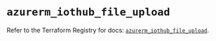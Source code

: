 # `azurerm_iothub_file_upload`

Refer to the Terraform Registry for docs: [`azurerm_iothub_file_upload`](https://registry.terraform.io/providers/hashicorp/azurerm/3.101.0/docs/resources/iothub_file_upload).
